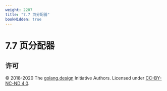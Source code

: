```yaml
---
weight: 2207
title: "7.7 页分配器"
bookHidden: true
---
```


# 7.7 页分配器

## 许可

&copy; 2018-2020 The [golang.design](https://golang.design) Initiative Authors. Licensed under [CC-BY-NC-ND 4.0](https://creativecommons.org/licenses/by-nc-nd/4.0/).

